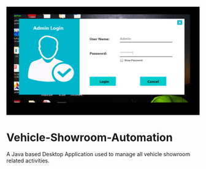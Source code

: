 ![](picture_1.png)


# Vehicle-Showroom-Automation
A Java based Desktop Application used to manage all vehicle showroom related activities.
